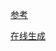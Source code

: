 [参考](https://mp.weixin.qq.com/s/dkzslZrJBTFSMs8y_R0b1g)

[在线生成](https://latex.codecogs.com/eqneditor/editor.php)

